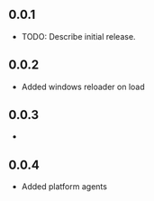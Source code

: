 ## 0.0.1

* TODO: Describe initial release.


## 0.0.2
- Added windows reloader on load

## 0.0.3
-
## 0.0.4
- Added platform agents